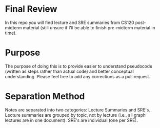 # Final Review

In this repo you will find lecture and SRE summaries from CS120 post-midterm material (still unsure if I'll be able to finish pre-midterm material in time).

# Purpose

The purpose of doing this is to provide easier to understand pseudocode (written as steps rather than actual code) and better conceptual understanding. Please feel free to add any corrections as a pull request.

# Separation Method

Notes are separated into two categories: Lecture Summaries and SRE's. Lecture summaries are grouped by topic, not by lecture (i.e., all graph lectures are in one document). SRE's are individual (one per SRE).